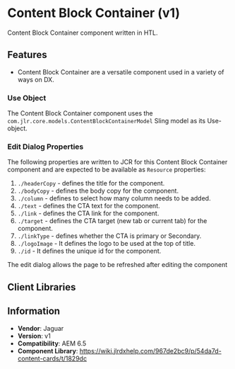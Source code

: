 <!-- Jaguar Component -->
Content Block Container (v1)
====
Content Block Container component written in HTL.

## Features

* Content Block Container are a versatile component used in a variety of ways on DX.

### Use Object
The Content Block Container component uses the `com.jlr.core.models.ContentBlockContainerModel` Sling model as its Use-object.

### Edit Dialog Properties
The following properties are written to JCR for this Content Block Container component and are expected to be available as `Resource` properties:

1. `./headerCopy` - defines the title for the component.
2. `./bodyCopy` - defines the body copy for the component.
3. `./column` - defines to select how many column needs to be added.
4. `./text` - defines the CTA text for the component.
5. `./link` - defines the CTA link for the component.
6. `./target` - defines the CTA target (new tab or current tab) for the component.
7. `./linkType` - defines whether the CTA is primary or Secondary.
8. `./logoImage` - It defines the logo to be used at the top of title.
9. `./id` - It defines the unique id for the component.


The edit dialog allows the page to be refreshed after editing the component

## Client Libraries


## Information
* **Vendor**: Jaguar
* **Version**: v1
* **Compatibility**: AEM 6.5
* **Component Library**: https://wiki.jlrdxhelp.com/967de2bc9/p/54da7d-content-cards/t/1829dc
